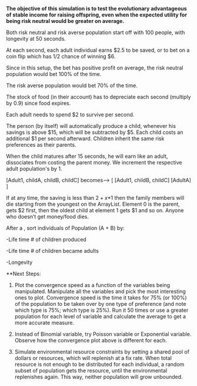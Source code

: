 **The objective of this simulation is to test the evolutionary advantageous of stable income for raising offspring, even when the expected utility for being risk neutral would be greater on average.**

Both risk neutral and risk averse population start off with 100 people, with longevity at 50 seconds.

At each second, each adult individual earns $2.5 to be saved, or to bet on a coin flip which has 1/2 chance of winning $6.

Since in this setup, the bet has positive profit on average, the risk neutral population would bet 100% of the time.

The risk averse population would bet 70% of the time.

The stock of food (in their account) has to depreciate each second (multiply by 0.9) since food expires.

Each adult needs to spend $2 to survive per second.

The person (by itself) will automatically produce a child, whenever his savings is above $15, which will be subtracted by $5. Each child costs an additional $1 per second afterward. Children inherit the same risk preferences as their parents.

When the child matures after 15 seconds, he will earn like an adult, dissociates from costing the parent money. We increment the respective adult population's by 1. 

[Adult1, childA, childB, childC]
becomes-->
[ [Adult1, childB, childC]
[AdultA] ]

If at any time, the saving is less than $2 + x*$1 then the family members will die starting from the youngest on the ArrayList. Element 0 is the parent, gets $2 first, then the oldest child at element 1 gets $1 and so on. Anyone who doesn’t get money/food dies. 

After a , sort individuals of Population (A + B) by:

-Life time # of children produced

-Life time # of children became adults

-Longevity

**Next Steps:

1) Plot the convergence speed as a function of the variables being manipulated. Manipulate all the variables and pick the most interesting ones to plot. Convergence speed is the time it takes for 75% (or 100%) of the population to be taken over by one type of preference (and note which type is 75%; which type is 25%). Run it 50 times or use a greater population for each level of variable and calculate the average to get a more accurate measure.

2) Instead of Binomial variable, try Poisson variable or Exponential variable. Observe how the convergence plot above is different for each.
3) Simulate environmental resource constraints by setting a shared pool of dollars or resources, which will replenish at a fix rate. When total resource is not enough to be distributed for each individual, a random subset of population gets the resource, until the environmental replenishes again. This way, neither population will grow unbounded.

